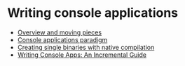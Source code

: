 # Writing console applications 

*  [ Overview and moving pieces](overview.md)
*  [ Console applications paradigm](paradigm.md)
*  [ Creating single binaries with native compilation](single-binaries.md)
* [Writing Console Apps: An Incremental Guide](incremental-guidemd)

